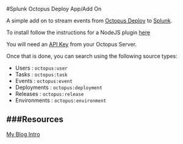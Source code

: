 #Splunk Octopus Deploy App/Add On

A simple add on to stream events from [Octopus Deploy](http://octopusdeploy.com/) to [Splunk](http://www.splunk.com/).

To install follow the instructions for a NodeJS plugin [here](http://blogs.splunk.com/2014/09/17/new-support-for-authoring-modular-inputs-in-node-js/)

You will need an [API Key](http://docs.octopusdeploy.com/display/OD/How+to+create+an+API+key) from your Octopus Server.

Once that is done, you can search using the following source types:

 - Users : `octopus:user`
 - Tasks : `octopus:task`
 - Events : `octopus:event`
 - Deployments : `octopus:deployment`
 - Releases : `octopus:release`
 - Environments : `octopus:environment`


###Resources
 -
[My Blog Intro](
http://blog.merbla.com/2015/06/25/introducing-the-splunk-add-on-for-octopus-deploy/)
